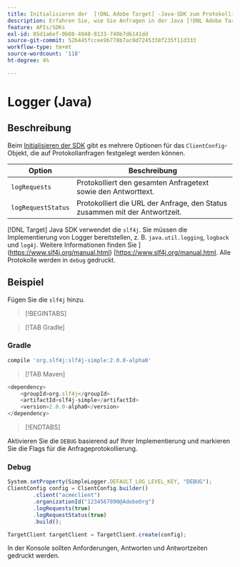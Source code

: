 ```yaml
---
title: Initialisieren der  [!DNL Adobe Target] -Java-SDK zum Protokollieren von Anforderungen
description: Erfahren Sie, wie Sie Anfragen in der Java [!DNL Adobe Target] SDK protokollieren.
feature: APIs/SDKs
exl-id: 85d1a6ef-0b08-4948-8133-740b7d6141dd
source-git-commit: 526445fccee9b778b7ac0d7245338f235f11d333
workflow-type: tm+mt
source-wordcount: '118'
ht-degree: 4%

---
```


# Logger (Java)

## Beschreibung

Beim [Initialisieren der SDK](initialize-sdk.md) gibt es mehrere Optionen für das `ClientConfig`-Objekt, die auf Protokollanfragen festgelegt werden können.

| Option | Beschreibung |
| --- | --- |
| `logRequests` | Protokolliert den gesamten Anfragetext sowie den Antworttext. |
| `logRequestStatus` | Protokolliert die URL der Anfrage, den Status zusammen mit der Antwortzeit. |

[!DNL Target] Java SDK verwendet die `slf4j`. Sie müssen die Implementierung von Logger bereitstellen, z. B. `java.util.logging`, `logback` und `log4j`. Weitere Informationen finden Sie ](https://www.slf4j.org/manual.html) [https://www.slf4j.org/manual.html. Alle Protokolle werden in `debug` gedruckt.

## Beispiel

Fügen Sie die `slf4j` hinzu.

>[!BEGINTABS]

>[!TAB Gradle]

### Gradle

```javascript {line-numbers="true"}
compile 'org.slf4j:slf4j-simple:2.0.0-alpha0'
```

>[!TAB Maven]

```javascript {line-numbers="true"}
<dependency>
    <groupId>org.slf4j</groupId>
    <artifactId>slf4j-simple</artifactId>
    <version>2.0.0-alpha0</version>
</dependency>
```

>[!ENDTABS]

Aktivieren Sie die `DEBUG` basierend auf Ihrer Implementierung und markieren Sie die Flags für die Anfrageprotokollierung.

### Debug

```javascript {line-numbers="true"}
System.setProperty(SimpleLogger.DEFAULT_LOG_LEVEL_KEY, "DEBUG");
ClientConfig config = ClientConfig.builder()
        .client("acmeclient")
        .organizationId("1234567890@AdobeOrg")
        .logRequests(true)
        .logRequestStatus(true)
        .build();

TargetClient targetClient = TargetClient.create(config);
```

In der Konsole sollten Anforderungen, Antworten und Antwortzeiten gedruckt werden.
